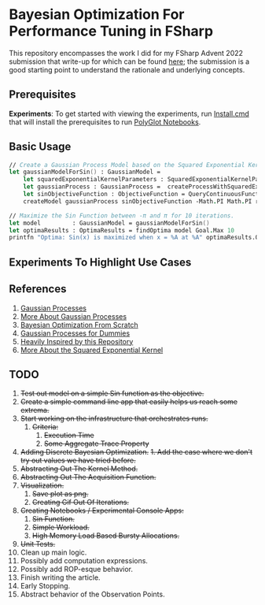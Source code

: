 # Bayesian Optimization For Performance Tuning in FSharp

This repository encompasses the work I did for my FSharp Advent 2022 submission that write-up for which can be found [here](AdventSubmission.md); the submission is a good starting point to understand the rationale and underlying concepts.

## Prerequisites

__Experiments__: To get started with viewing the experiments, run [Install.cmd](Install.cmd) that will install the prerequisites to run [PolyGlot Notebooks](https://devblogs.microsoft.com/dotnet/dotnet-interactive-notebooks-is-now-polyglot-notebooks/).

## Basic Usage

```fsharp
// Create a Gaussian Process Model based on the Squared Exponential Kernel for the Sin Function.
let gaussianModelForSin() : GaussianModel =
    let squaredExponentialKernelParameters : SquaredExponentialKernelParameters = { LengthScale = 1.; Variance = 1. }
    let gaussianProcess : GaussianProcess =  createProcessWithSquaredExponentialKernel squaredExponentialKernelParameters
    let sinObjectiveFunction : ObjectiveFunction = QueryContinuousFunction Trig.Sin
    createModel gaussianProcess sinObjectiveFunction -Math.PI Math.PI resolution

// Maximize the Sin Function between -π and π for 10 iterations.
let model         : GaussianModel = gaussianModelForSin()
let optimaResults : OptimaResults = findOptima model Goal.Max 10
printfn "Optima: Sin(x) is maximized when x = %A at %A" optimaResults.Optima.X optimaResults.Optima.Y
```

## Experiments To Highlight Use Cases

## References

1. [Gaussian Processes](http://krasserm.github.io/2018/03/19/gaussian-processes/)
2. [More About Gaussian Processes](https://peterroelants.github.io/posts/gaussian-process-tutorial/)
3. [Bayesian Optimization From Scratch](https://machinelearningmastery.com/what-is-bayesian-optimization/)
4. [Gaussian Processes for Dummies](http://katbailey.github.io/post/gaussian-processes-for-dummies/)
5. [Heavily Inspired by this Repository](https://github.com/koryakinp/GP)
6. [More About the Squared Exponential Kernel](https://peterroelants.github.io/posts/gaussian-process-kernels/#Exponentiated-quadratic-kernel)

## TODO

1. ~~Test out model on a simple Sin function as the objective.~~
2. ~~Create a simple command line app that easily helps us reach some extrema.~~
3. ~~Start working on the infrastructure that orchestrates runs.~~
   1. ~~Criteria:~~
      1. ~~Execution Time~~
      2. ~~Some Aggregate Trace Property~~
4. ~~Adding Discrete Bayesian Optimization.~~
   ~~1. Add the case where we don't try out values we have tried before.~~
5. ~~Abstracting Out The Kernel Method.~~ 
6. ~~Abstracting Out The Acquisition Function.~~
7. ~~Visualization.~~
   1. ~~Save plot as png.~~
   2. ~~Creating Gif Out Of Iterations.~~
8. ~~Creating Notebooks / Experimental Console Apps:~~
   1. ~~Sin Function.~~
   2. ~~Simple Workload.~~
   3. ~~High Memory Load Based Bursty Allocations.~~
9.  ~~Unit Tests.~~
10. Clean up main logic.
   1. Possibly add computation expressions.
   2. Possibly add ROP-esque behavior.
11. Finish writing the article.
12. Early Stopping.
13. Abstract behavior of the Observation Points.